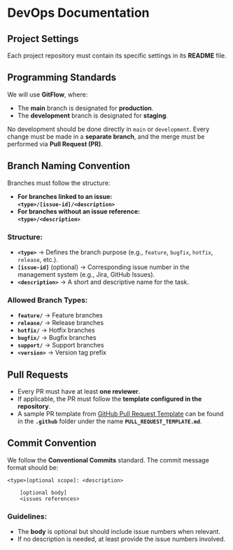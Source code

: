 # DevOps Documentation

## Project Settings

Each project repository must contain its specific settings in its **README** file.

## Programming Standards

We will use **GitFlow**, where:

- The **main** branch is designated for **production**.
- The **development** branch is designated for **staging**.

No development should be done directly in `main` or `development`. Every change must be made in a **separate branch**, and the merge must be performed via **Pull Request (PR)**.

## Branch Naming Convention

Branches must follow the structure:

- **For branches linked to an issue:**\
  **`<type>/[issue-id]/<description>`**
- **For branches without an issue reference:**\
  **`<type>/<description>`**

### Structure:

- **`<type>`** → Defines the branch purpose (e.g., `feature`, `bugfix`, `hotfix`, `release`, etc.).
- **`[issue-id]`** (optional) → Corresponding issue number in the management system (e.g., Jira, GitHub Issues).
- **`<description>`** → A short and descriptive name for the task.

### Allowed Branch Types:

- **`feature/`** → Feature branches
- **`release/`** → Release branches
- **`hotfix/`** → Hotfix branches
- **`bugfix/`** → Bugfix branches
- **`support/`** → Support branches
- **`<version>`** → Version tag prefix

## Pull Requests

- Every PR must have at least **one reviewer**.
- If applicable, the PR must follow the **template configured in the repository**.
- A sample PR template from [GitHub Pull Request Template](https://axolo.co/blog/p/part-3-github-pull-request-template) can be found in the **`.github`** folder under the name **`PULL_REQUEST_TEMPLATE.md`**.

## Commit Convention

We follow the **Conventional Commits** standard. The commit message format should be:

```
<type>[optional scope]: <description>

    [optional body]
    <issues references>
```

### Guidelines:

- The **body** is optional but should include issue numbers when relevant.
- If no description is needed, at least provide the issue numbers involved.

